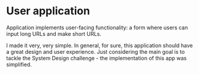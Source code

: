 # User application
Application implements user-facing functionality: a form where users can input long URLs and make short URLs.

I made it very, very simple. In general, for sure, this application should have a great design and user experience. Just considering the main goal is to tackle the System Design challenge - the implementation of this app was simplified.